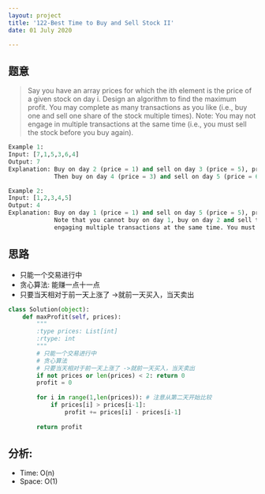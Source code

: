 ```yaml
---
layout: project
title: '122-Best Time to Buy and Sell Stock II'
date: 01 July 2020

---
```

## 题意
> Say you have an array prices for which the ith element is the price of a given stock on day i.
> Design an algorithm to find the maximum profit. You may complete as many transactions as you like (i.e., buy one and sell one share of the stock multiple times).
> Note: You may not engage in multiple transactions at the same time (i.e., you must sell the stock before you buy again).

~~~python
Example 1:
Input: [7,1,5,3,6,4]
Output: 7
Explanation: Buy on day 2 (price = 1) and sell on day 3 (price = 5), profit = 5-1 = 4.
             Then buy on day 4 (price = 3) and sell on day 5 (price = 6), profit = 6-3 = 3.

Example 2:
Input: [1,2,3,4,5]
Output: 4
Explanation: Buy on day 1 (price = 1) and sell on day 5 (price = 5), profit = 5-1 = 4.
             Note that you cannot buy on day 1, buy on day 2 and sell them later, as you are
             engaging multiple transactions at the same time. You must sell before buying again.
~~~

## 思路
- 只能一个交易进行中
- 贪心算法: 能赚一点十一点
- 只要当天相对于前一天上涨了 ->就前一天买入，当天卖出

~~~python
class Solution(object):
    def maxProfit(self, prices):
        """
        :type prices: List[int]
        :rtype: int
        """
        # 只能一个交易进行中
        # 贪心算法
        # 只要当天相对于前一天上涨了 ->就前一天买入，当天卖出
        if not prices or len(prices) < 2: return 0
        profit = 0
        
        for i in range(1,len(prices)): # 注意从第二天开始比较
            if prices[i] > prices[i-1]:
                profit += prices[i] - prices[i-1]
        
        return profit
~~~

## 分析:
- Time: O(n) 
- Space: O(1) 
